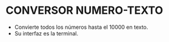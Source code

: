 #  CONVERSOR NUMERO-TEXTO
- Convierte todos los números hasta el 10000 en texto.
- Su interfaz es la terminal.
